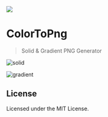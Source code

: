 <p align="center">
  <img src="https://mburakerman.github.io/colortopng/img/logo.png" style="display:block; margin:0 auto;" /> 
</p>
 
# ColorToPng

> Solid &amp; Gradient PNG Generator

![solid](https://user-images.githubusercontent.com/17620102/196033591-c9428cea-cdee-4940-9ce4-5deda992bf1b.png)

![gradient](https://user-images.githubusercontent.com/17620102/196033587-7cef9d5e-ca4b-4d15-b703-40225ca16523.png)


## License

Licensed under the MIT License.
